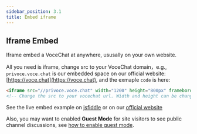 ```yaml
---
sidebar_position: 3.1
title: Embed iframe
---
```


## Iframe Embed

Iframe embed a VoceChat at anywhere, ususally on your own website.

All you need is iframe, change src to your VoceChat domain，e.g., `privoce.voce.chat` is our embedded space on our official website: [https://voce.chat](https://voce.chat), and the exmaple `code` is here:

```html
<iframe src="//privoce.voce.chat" width="1200" height="800px" frameborder="0"></iframe>
<!-- Change the src to your vocechat url. Width and height can be changed, and we recommend using CSS to control it -->
```

See the live embed example on [jsfiddle](https://jsfiddle.net/ao9rqed1/) or on our [official website](https://voce.chat/)

Also, you may want to enabled **Guest Mode** for site visitors to see public channel discussions, see [how to enable guest mode](/setting/server-access-control).
